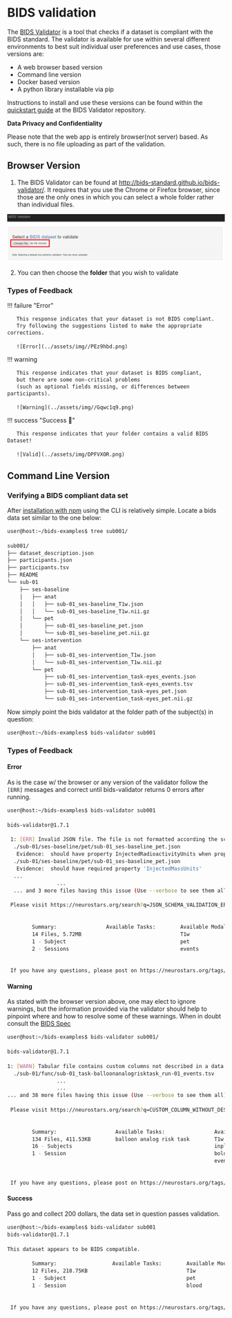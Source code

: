 # BIDS validation

The [BIDS Validator](https://github.com/bids-standard/bids-validator) is a tool
that checks if a dataset is compliant with the BIDS standard.
The validator is available for use within several different environments
to best suit individual user preferences and use cases, those versions are:

-   A web browser based version
-   Command line version
-   Docker based version
-   A python library installable via pip

Instructions to install and use these versions can be found
within the [quickstart guide](https://github.com/bids-standard/bids-validator)
at the BIDS Validator repository.

**Data Privacy and Confidentiality**

Please note that the web app is entirely browser(not server) based.
As such, there is no file uploading as part of the validation.

## Browser Version

1. The BIDS Validator can be found at <http://bids-standard.github.io/bids-validator/>.
   It requires that you use the Chrome or Firefox browser,
   since those are the only ones in which you can select a whole folder rather than individual files.

<!-- TODO grab that image and add to the repo -->

![home](../assets/img/YD38eTE.png)

2. You can then choose the **folder** that you wish to validate

### Types of Feedback

!!! failure "Error"

       This response indicates that your dataset is not BIDS compliant.
       Try following the suggestions listed to make the appropriate corrections.

       ![Error](../assets/img//PEz9hbd.png)

!!! warning

       This response indicates that your dataset is BIDS compliant,
       but there are some non-critical problems
       (such as optional fields missing, or differences between participants).

       ![Warning](../assets/img//Gqwc1q9.png)

!!! success "Success :rocket:"

       This response indicates that your folder contains a valid BIDS Dataset!

       ![Valid](../assets/img/DPFVXOR.png)

## Command Line Version

### Verifying a BIDS compliant data set

After [installation with npm](https://github.com/bids-standard/bids-validator)
using the CLI is relatively simple.
Locate a bids data set similar to the one below:

```bash
user@host:~/bids-examples$ tree sub001/

sub001/
├── dataset_description.json
├── participants.json
├── participants.tsv
├── README
└── sub-01
    ├── ses-baseline
    │   ├── anat
    │   │   ├── sub-01_ses-baseline_T1w.json
    │   │   └── sub-01_ses-baseline_T1w.nii.gz
    │   └── pet
    │       ├── sub-01_ses-baseline_pet.json
    │       └── sub-01_ses-baseline_pet.nii.gz
    └── ses-intervention
        ├── anat
        │   ├── sub-01_ses-intervention_T1w.json
        │   └── sub-01_ses-intervention_T1w.nii.gz
        └── pet
            ├── sub-01_ses-intervention_task-eyes_events.json
            ├── sub-01_ses-intervention_task-eyes_events.tsv
            ├── sub-01_ses-intervention_task-eyes_pet.json
            └── sub-01_ses-intervention_task-eyes_pet.nii.gz
```

Now simply point the bids validator at the folder path of the subject(s) in
question:

```bash
user@host:~/bids-examples$ bids-validator sub001
```

### Types of Feedback

#### Error

As is the case w/ the browser or any version of the validator follow
the `[ERR]` messages and correct until bids-validator returns 0 errors after running.

```bash
user@host:~/bids-examples$ bids-validator sub001

bids-validator@1.7.1

 1: [ERR] Invalid JSON file. The file is not formatted according the schema. (code: 55 - JSON_SCHEMA_VALIDATION_ERROR)
  ./sub-01/ses-baseline/pet/sub-01_ses-baseline_pet.json
   Evidence:  should have property InjectedRadioactivityUnits when property InjectedRadioactivity is present
  ./sub-01/ses-baseline/pet/sub-01_ses-baseline_pet.json
   Evidence:  should have required property 'InjectedMassUnits'
  ...
                ...
  ... and 3 more files having this issue (Use --verbose to see them all).

 Please visit https://neurostars.org/search?q=JSON_SCHEMA_VALIDATION_ERROR for existing conversations about this issue.


        Summary:                Available Tasks:        Available Modalities:
        14 Files, 5.72MB                                T1w
        1 - Subject                                     pet
        2 - Sessions                                    events


 If you have any questions, please post on https://neurostars.org/tags/bids.
```

#### Warning

As stated with the browser version above, one may elect to ignore warnings,
but the information provided via the validator should help to pinpoint
where and how to resolve some of these warnings.
When in doubt consult the [BIDS Spec](https://bids-specification.readthedocs.io/en/latest/)

```bash
user@host:~/bids-examples$ bids-validator sub001/

bids-validator@1.7.1

1: [WARN] Tabular file contains custom columns not described in a data dictionary (code: 82 - CUSTOM_COLUMN_WITHOUT_DESCRIPTION)
  ./sub-01/func/sub-01_task-balloonanalogrisktask_run-01_events.tsv
                ...
                ...
... and 38 more files having this issue (Use --verbose to see them all).

 Please visit https://neurostars.org/search?q=CUSTOM_COLUMN_WITHOUT_DESCRIPTION for existing conversations about this issue.


        Summary:                   Available Tasks:                Available Modalities:
        134 Files, 411.53KB        balloon analog risk task        T1w
        16 - Subjects                                              inplaneT2
        1 - Session                                                bold
                                                                   events


 If you have any questions, please post on https://neurostars.org/tags/bids.
```

#### Success

Pass go and collect 200 dollars, the data set in question passes validation.

```bash
user@host:~/bids-examples$ bids-validator sub001
bids-validator@1.7.1

This dataset appears to be BIDS compatible.

        Summary:                  Available Tasks:        Available Modalities:
        12 Files, 218.75KB                                T1w
        1 - Subject                                       pet
        1 - Session                                       blood


 If you have any questions, please post on https://neurostars.org/tags/bids
```
